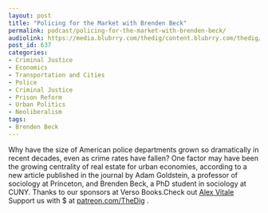 ```yaml
---
layout: post
title: "Policing for the Market with Brenden Beck"
permalink: podcast/policing-for-the-market-with-brenden-beck/
audiolink: https://media.blubrry.com/thedig/content.blubrry.com/thedig/The_Dig_-_EP_63_-_Beck.mp3
post_id: 637
categories: 
- Criminal Justice
- Economics
- Transportation and Cities
- Police
- Criminal Justice
- Prison Reform
- Urban Politics
- Neoliberalism
tags: 
- Brenden Beck
---
```


Why have the size of American police departments grown so dramatically in recent decades, even as crime rates have fallen? One factor may have been the growing centrality of real estate for urban economies, according to a new article published in the journal by Adam Goldstein, a professor of sociology at Princeton, and Brenden Beck, a PhD student in sociology at CUNY. Thanks to our sponsors at Verso Books.Check out [Alex Vitale](versobooks.com/books/2426-the-end-of-policing) Support us with $ at [patreon.com/TheDig](http://www.patreon.com/TheDig) .
